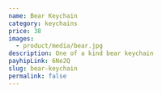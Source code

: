 ```yaml
---
name: Bear Keychain
category: keychains
price: 38
images:
  - product/media/bear.jpg
description: One of a kind bear keychain
payhipLink: 6Ne2Q
slug: bear-keychain
permalink: false
---
```

